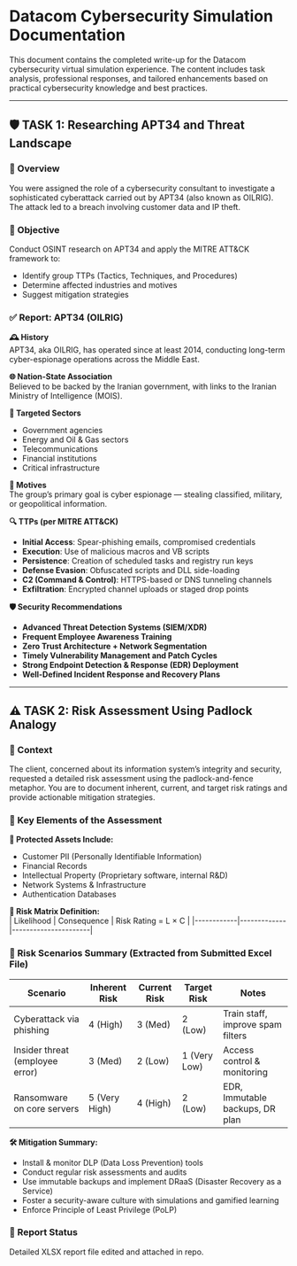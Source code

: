 
# Datacom Cybersecurity Simulation Documentation

This document contains the completed write-up for the Datacom cybersecurity virtual simulation experience. The content includes task analysis, professional responses, and tailored enhancements based on practical cybersecurity knowledge and best practices.

---

## 🛡️ TASK 1: Researching APT34 and Threat Landscape

### 📌 Overview
You were assigned the role of a cybersecurity consultant to investigate a sophisticated cyberattack carried out by APT34 (also known as OILRIG). The attack led to a breach involving customer data and IP theft.

### 🧠 Objective
Conduct OSINT research on APT34 and apply the MITRE ATT&CK framework to:
- Identify group TTPs (Tactics, Techniques, and Procedures)
- Determine affected industries and motives
- Suggest mitigation strategies

### ✅ Report: APT34 (OILRIG)

**🕰️ History**  
APT34, aka OILRIG, has operated since at least 2014, conducting long-term cyber-espionage operations across the Middle East.

**🌐 Nation-State Association**  
Believed to be backed by the Iranian government, with links to the Iranian Ministry of Intelligence (MOIS).

**🏢 Targeted Sectors**  
- Government agencies  
- Energy and Oil & Gas sectors  
- Telecommunications  
- Financial institutions  
- Critical infrastructure

**🎯 Motives**  
The group’s primary goal is cyber espionage — stealing classified, military, or geopolitical information.

**🔍 TTPs (per MITRE ATT&CK)**  
- **Initial Access**: Spear-phishing emails, compromised credentials  
- **Execution**: Use of malicious macros and VB scripts  
- **Persistence**: Creation of scheduled tasks and registry run keys  
- **Defense Evasion**: Obfuscated scripts and DLL side-loading  
- **C2 (Command & Control)**: HTTPS-based or DNS tunneling channels  
- **Exfiltration**: Encrypted channel uploads or staged drop points

**🛡️ Security Recommendations**  
- **Advanced Threat Detection Systems (SIEM/XDR)**  
- **Frequent Employee Awareness Training**  
- **Zero Trust Architecture + Network Segmentation**  
- **Timely Vulnerability Management and Patch Cycles**  
- **Strong Endpoint Detection & Response (EDR) Deployment**  
- **Well-Defined Incident Response and Recovery Plans**

---

## ⚠️ TASK 2: Risk Assessment Using Padlock Analogy

### 📌 Context
The client, concerned about its information system’s integrity and security, requested a detailed risk assessment using the padlock-and-fence metaphor. You are to document inherent, current, and target risk ratings and provide actionable mitigation strategies.

### 🧩 Key Elements of the Assessment

**🔐 Protected Assets Include:**  
- Customer PII (Personally Identifiable Information)  
- Financial Records  
- Intellectual Property (Proprietary software, internal R&D)  
- Network Systems & Infrastructure  
- Authentication Databases

**🧮 Risk Matrix Definition:**  
| Likelihood | Consequence | Risk Rating = L × C |
|------------|-------------|----------------------|

### 🔄 Risk Scenarios Summary (Extracted from Submitted Excel File)

| Scenario                        | Inherent Risk | Current Risk | Target Risk | Notes |
|---------------------------------|----------------|----------------|---------------|-------|
| Cyberattack via phishing        | 4 (High)       | 3 (Med)        | 2 (Low)       | Train staff, improve spam filters |
| Insider threat (employee error) | 3 (Med)        | 2 (Low)        | 1 (Very Low)  | Access control & monitoring |
| Ransomware on core servers      | 5 (Very High)  | 4 (High)       | 2 (Low)       | EDR, Immutable backups, DR plan |

**🛠️ Mitigation Summary:**  
- Install & monitor DLP (Data Loss Prevention) tools  
- Conduct regular risk assessments and audits  
- Use immutable backups and implement DRaaS (Disaster Recovery as a Service)  
- Foster a security-aware culture with simulations and gamified learning  
- Enforce Principle of Least Privilege (PoLP)

### 🧾 Report Status
Detailed XLSX report file edited and attached in repo.
